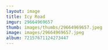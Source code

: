 ```yaml
---
layout: image
title: Icy Road
imgur: 29664969657
thumb: images/thumbs/29664969657.jpeg
image: images/29664969657.jpeg
album: 72157671124273447
---
```


